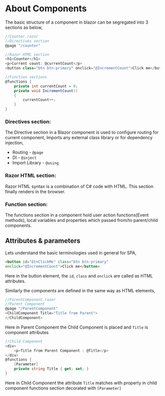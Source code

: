 # About Components

The basic structure of a component in blazor can be segregated into 3 sections as below,

``` csharp
//Counter.razor
//Directives section
@page "/counter"

//Razor HTML section
<h1>Counter</h1>
<p>Current count: @currentCount</p>
<button class="btn btn-primary" onclick="@IncrementCount">Click me</button>

//Function sections
@functions {
    private int currentCount = 0;
    private void IncrementCount()
    {
        currentCount++;
    }
}
```

### Directives section:
The Directive section in a Blazor component is used to configure routing for current component, Imports any external class library or for dependency injection,
* Routing - `@page`
* DI - `@inject`
* Import Library - `@using`

### Razor HTML section:
Razor HTML syntax is a combination of C# code with HTML. This section finally renders in the browser.

### Function section:
The functions section in a component hold user action functions(Event methods), local variables and properties which passed from/to parent/child components.

<GoogleInarticle
  ad-client="ca-pub-9955716341281227"
  ad-slot="8912739123" />

## Attributes & parameters
Lets understand the basic terminologies used in general for SPA,

``` html
<button id="btnClickMe" class="btn btn-primary" 
onclick="@IncrementCount">Click me</button>
```
Here in the button element, the `id`, `class` and `onclick` are called as HTML attributes.

Similarly the components are defined in the same way as HTML elements,

``` csharp
//ParentComponent.razor
//Parent Component
@page "/ParentComponent"
<ChildComponent Title="Title from Parent">
</ChildComponent>
```
Here in Parent Component the Child Component is placed and `Title` is component attributes

``` csharp
//Child Component
<div>
    <p>Title from Parent Component : @Title</p>
</div>
@functions {
    [Parameter]
    private string Title { get; set; }
}
```
Here in Child Component the attribute `Title` matches with property in child component functions section decorated with `[Parameter]`

<GoogleAdsense
  ad-client="ca-pub-9955716341281227"
  ad-slot="7904298842" />